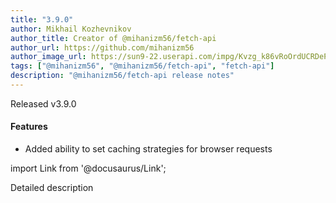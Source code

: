 ```yaml
---
title: "3.9.0"
author: Mikhail Kozhevnikov
author_title: Creator of @mihanizm56/fetch-api
author_url: https://github.com/mihanizm56
author_image_url: https://sun9-22.userapi.com/impg/Kvzg_k86vRoOrdUCRDePaOHuT7ZtWW1Urv54vQ/FxLBIhnYT2E.jpg?size=1620x2160&quality=96&sign=dfd21e746d92dc31445de5f6fecfc8db&type=album
tags: ["@mihanizm56", "@mihanizm56/fetch-api", "fetch-api"]
description: "@mihanizm56/fetch-api release notes"
---
```

Released v3.9.0
#### Features
 - Added ability to set caching strategies for browser requests

import Link from '@docusaurus/Link';


<!--truncate-->

<Link to='/fetch-api/docs/examples/browser-caching'>Detailed description</Link>




